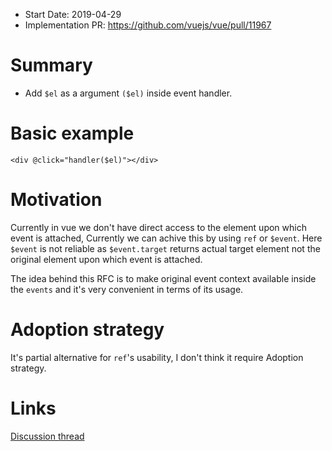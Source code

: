 - Start Date: 2019-04-29
- Implementation PR: https://github.com/vuejs/vue/pull/11967

# Summary
- Add `$el` as a argument `($el)` inside event handler.

# Basic example

```vue
<div @click="handler($el)"></div>
```
# Motivation

Currently in vue we don't have direct access to the element upon which event is attached, Currently we can achive this by using `ref` or `$event`. Here `$event` is not reliable as `$event.target` returns actual target element not the original element upon which event is attached.

The idea behind this RFC is to make original event context available inside the `events` and it's very convenient in terms of its usage.

# Adoption strategy

It's partial alternative for `ref`'s usability, I don't think it require Adoption strategy.

# Links
[Discussion thread](https://github.com/vuejs/rfcs/discussions/288)